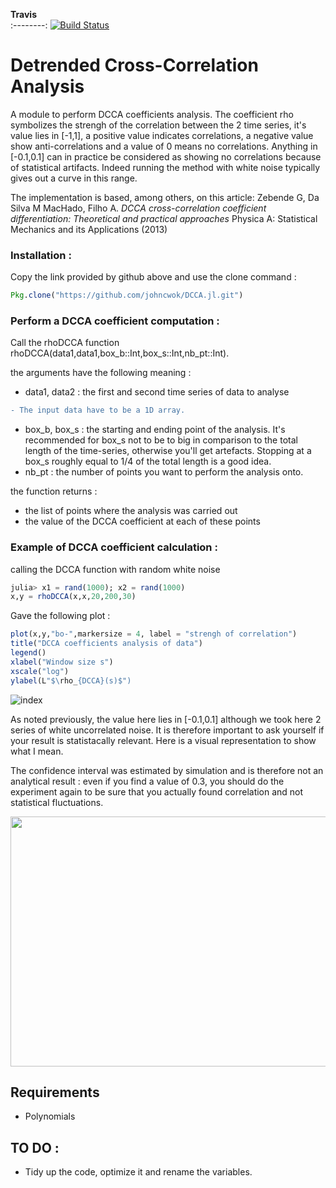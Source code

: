  **Travis**     
:--------:
[![Build Status](https://travis-ci.com/johncwok/DCCA.jl.svg?branch=master)](https://travis-ci.com/johncwok/DCCA.jl)

Detrended Cross-Correlation Analysis
=================================================

A module to perform DCCA coefficients analysis. The coefficient rho symbolizes the strengh of the correlation between the 2 time series, it's value lies in [-1,1], a positive value indicates correlations, a negative value show anti-correlations and a value of 0 means no correlations.
Anything in [-0.1,0.1] can in practice be considered as showing no correlations because of statistical artifacts. Indeed running the method with white noise typically gives out a curve in this range.

The implementation is based, among others, on this article:
Zebende G, Da Silva M MacHado, Filho A. *DCCA cross-correlation coefficient differentiation: Theoretical and practical approaches* Physica A: Statistical Mechanics and its Applications
(2013)

### Installation :

Copy the link provided by github above and use the clone command :
```Julia
Pkg.clone("https://github.com/johncwok/DCCA.jl.git")
```

### Perform a DCCA coefficient computation :

Call the rhoDCCA function rhoDCCA(data1,data1,box_b::Int,box_s::Int,nb_pt::Int).

the arguments have the following meaning :
* data1, data2 : the first  and second time series of data to analyse
```diff
- The input data have to be a 1D array.
```
* box_b, box_s : the starting and ending point of the analysis. It's recommended for box_s not to be to big in comparison to 
the total length of the time-series, otherwise you'll get artefacts. Stopping at a box_s roughly equal to 1/4 of the total length 
is a good idea.
* nb_pt : the number of points you want to perform the analysis onto. 

the function returns :
* the list of points where the analysis was carried out
* the value of the DCCA coefficient at each of these points


### Example of DCCA coefficient calculation :

calling the DCCA function with random white noise

```julia
julia> x1 = rand(1000); x2 = rand(1000)
x,y = rhoDCCA(x,x,20,200,30)
```
Gave the following plot :

```julia
plot(x,y,"bo-",markersize = 4, label = "strengh of correlation")
title("DCCA coefficients analysis of data")
legend()
xlabel("Window size s")
xscale("log")
ylabel(L"$\rho_{DCCA}(s)$")
```

![index](https://user-images.githubusercontent.com/34754896/42820668-f9ff05ca-89d6-11e8-9208-73d33aa3c137.png)

As noted previously, the value here lies in [-0.1,0.1] although we took here 2 series of white uncorrelated noise. It is therefore important to ask yourself if your result is statistacally relevant. Here is a visual representation to show what I mean.

The confidence interval was estimated by simulation and is therefore not an analytical result : even if you find a value of 0.3, you should do the experiment again to be sure that you actually found correlation and not statistical fluctuations. 


<img src="https://user-images.githubusercontent.com/34754896/59430685-3783fc00-8de3-11e9-9390-b688df35e5fe.PNG" width="600" height="400">

Requirements
------------

* Polynomials


TO DO :
------------
- Tidy up the code, optimize it and rename the variables.

